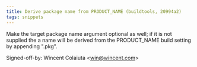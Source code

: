 ```yaml
---
title: Derive package name from PRODUCT_NAME (buildtools, 20994a2)
tags: snippets
---
```


Make the target package name argument optional as well; if it is not supplied the a name will be derived from the PRODUCT_NAME build setting by appending ".pkg".

Signed-off-by: Wincent Colaiuta &lt;win@wincent.com&gt;
